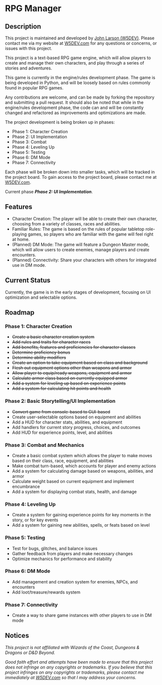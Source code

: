 # RPG Manager

## Description

This project is maintained and developed by [John Larson (W5DEV)](github.com/W5DEV). Please contact me via my website at [W5DEV.com](https://w5dev.com) for any questions or concerns, or issues with this project.

This project is a text-based RPG game engine, which will allow players to create and manage their own characters, and play through a series of stories and adventures.

This game is currently in the engine/rules development phase. The game is being developed in Python, and will be loosely based on rules commonly found in popular RPG games.

Any contributions are welcome, and can be made by forking the repository and submitting a pull request. It should also be noted that while in the engine/rules development phase, the code can and will be constantly changed and refactored as improvements and optimizations are made.

The project development is being broken up in phases:

- Phase 1: Character Creation
- Phase 2: UI Implementation
- Phase 3: Combat
- Phase 4: Leveling Up
- Phase 5: Testing
- Phase 6: DM Mode
- Phase 7: Connectivity

Each phase will be broken down into smaller tasks, which will be tracked in the project board. To gain access to the project board, please contact me at [W5DEV.com](https://w5dev.com).

Current phase ***Phase 2: UI Implementation***.

## Features

- Character Creation: The player will be able to create their own character, choosing from a variety of classes, races and abilities.
- Familiar Rules: The game is based on the rules of popular tabletop role-playing games, so players who are familiar with the game will feel right at home.
- (Planned) DM Mode: The game will feature a Dungeon Master mode, which will allow users to create enemies, manage players and create encounters.
- (Planned) Connectivity: Share your characters with others for integrated use in DM mode.

## Current Status

Currently, the game is in the early stages of development, focusing on UI optimization and selectable options.

## Roadmap

### Phase 1: Character Creation

- ~~Create a basic character creation system~~
- ~~Add rules and traits for character races~~
- ~~Add benefits, features and proficiencies for character classes~~
- ~~Determine proficiency bonus~~
- ~~Determine ability modifiers~~
- ~~Create an option to take equipment based on class and background~~
- ~~Flesh out equipment options other than weapons and armor~~
- ~~Allow player to equip/ready weapons, equipment and armor~~
- ~~Calculate armor class based on currently equipped armor~~
- ~~Add a system for leveling up based on experience points~~
- ~~Add a system for calculating hit points and health~~

### Phase 2: Basic Storytelling/UI Implementation

- ~~Convert game from console-based to GUI-based~~
- Create user-selectable options based on equipment and abilities
- Add a HUD for character stats, abilities, and equipment
- Add handlers for current story progress, choices, and outcomes
- Add HUD for experience points, level, and abilities

### Phase 3: Combat and Mechanics

- Create a basic combat system which allows the player to make moves based on their class, race, equipment, and abilities
- Make combat turn-based, which accounts for player and enemy actions
- Add a system for calculating damage based on weapons, abilities, and armor
- Calculate weight based on current equipment and implement encumbrance
- Add a system for displaying combat stats, health, and damage

### Phase 4: Leveling Up

- Create a system for gaining experience points for key moments in the story, or for key events
- Add a system for gaining new abilities, spells, or feats based on level

### Phase 5: Testing

- Test for bugs, glitches, and balance issues
- Gather feedback from players and make necessary changes
- Optimize mechanics for performance and stability

### Phase 6: DM Mode

- Add management and creation system for enemies, NPCs, and encounters
- Add loot/treasure/rewards system

### Phase 7: Connectivity

- Create a way to share game instances with other players to use in DM mode

## Notices

*This project is not affiliated with Wizards of the Coast, Dungeons & Dragons or D&D Beyond.*

*Good faith effort and attempts have been made to ensure that this project does not infringe on any copyrights or trademarks. If you believe that this project infringes on any copyrights or trademarks, please contact me immediately at [W5DEV.com](https://w5dev.com) so that I may address your concerns.*
